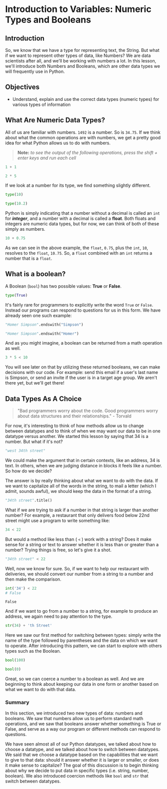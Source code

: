 
# Introduction to Variables: Numeric Types and Booleans

## Introduction
So, we know that we have a type for representing text, the String. But what if we want to represent other types of data, like Numbers? We are data scientists after all, and we'll be working with numbers a lot. In this lesson, we'll introduce both Numbers and Booleans, which are other data types we will frequently use in Python.

## Objectives
* Understand, explain and use the correct data types (numeric types) for various types of information

## What Are Numeric Data Types?

All of us are familiar with numbers. `1492` is a number.  So is `34.75`. If we think about what the common operations are with numbers, we get a pretty good idea for what Python allows us to do with numbers.

> **Note:** *to see the output of the following operations, press the shift + enter keys and run each cell*


```python
1 + 1
```


```python
2 * 5
```

If we look at a number for its type, we find something slightly different.


```python
type(10)
```


```python
type(10.2)
```

Python is simply indicating that a number without a decimal is called an `int` for ***integer***, and a number with a decimal is called a **float**. Both floats and integers are numeric data types, but for now, we can think of both of these simply as numbers.


```python
10 + 0.75
```

As we can see in the above example, the `float`, `0.75`, plus the `int`, `10`, resolves to the `float`, `10.75`. So, a `float` combined with an `int` returns a number that is a `float`.

## What is a boolean?

A Boolean (`bool`) has two possible values: **True** or **False**.


```python
type(True)
```

It's fairly rare for programmers to explicitly write the word `True` or `False`.  Instead our programs can respond to questions for us in this form.  We have already seen one such example:


```python
"Homer Simpson".endswith("Simpson")
```


```python
"Homer Simpson".endswith("Homer")
```

And as you might imagine, a boolean can be returned from a math operation as well.


```python
3 * 5 < 10
```

You will see later on that by utilizing these returned booleans, we can make decisions with our code. For example: send this email if a user's last name is Simpson, or send an invite if the user is in a target age group. We aren't there yet, but we'll get there!

## Data Types As A Choice

> "Bad programmers worry about the code. Good programmers worry about data structures and their relationships." - Torvald 

For now, it's interesting to think of how methods allow us to change between datatypes and to think of when we may want our data to be in one datatype versus another.  We started this lesson by saying that 34 is a number.  But what if it's not?


```python
"west 34th street"
```

We could make the argument that in certain contexts, like an address, 34 is text. In others, when we are judging distance in blocks it feels like a number. So how do we decide?  

The answer is by really thinking about what we want to do with the data. If we want to capitalize all of the words in the string, to mail a letter (which I admit, sounds awful), we should keep the data in the format of a string.


```python
"34th street".title()
```

What if we are trying to ask if a number in that string is larger than another number?  For example, a restaurant that only delivers food below 22nd street might use a program to write something like: 


```python
34 < 22
```

But would a method like less than ( `<` ) work with a string? Does it make sense for a string or text to answer whether it is less than or greater than a number? Trying things is free, so let's give it a shot.


```python
"34th street" < 22
```

Well, now we know for sure.  So, if we want to help our restaurant with deliveries, we should convert our number from a string to a number and then make the comparison.


```python
int('34') < 22
# False
```




    False



And if we want to go from a number to a string, for example to produce an address, we again need to pay attention to the type.


```python
str(34) + 'th Street'
```

Here we saw our first method for switching between types: simply write the name of the type followed by parentheses and the data on which we want to operate. After introducing this pattern, we can start to explore with others types such as the Boolean.


```python
bool(100)
```


```python
bool(0)
```

Great, so we can coerce a number to a boolean as well.  And we are beginning to think about keeping our data in one form or another based on what we want to do with that data.    

### Summary

In this section, we introduced two new types of data: numbers and booleans. We saw that numbers allow us to perform standard math operations, and we saw that booleans answer whether something is True or False, and serve as a way our program or different methods can respond to questions.

We have seen almost all of our Python datatypes, we talked about how to choose a datatype, and we talked about how to switch between datatypes.  We said that we choose a datatype based on the capabilities that we want to give to that data: should it answer whether it is larger or smaller, or does it make sense to capitalize? The goal of this discussion is to begin thinking about why we decide to put data in specific types (i.e. string, number, boolean). We also introduced coercion methods like `bool` and `str` that switch between datatypes. 
